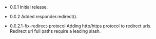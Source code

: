 - 0.0.1
  Initial release.

- 0.0.2
  Added responder.redirect().

- 0.0.2.1-fix-redirect-protocol
  Adding http/https protocol to redirect urls.
  Redirect url full paths require a leading slash.
